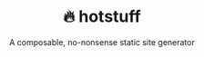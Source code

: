 <h1 align="center"> 🔥 hotstuff </h1>

<p align="center"> A composable, no-nonsense static site generator </p>

